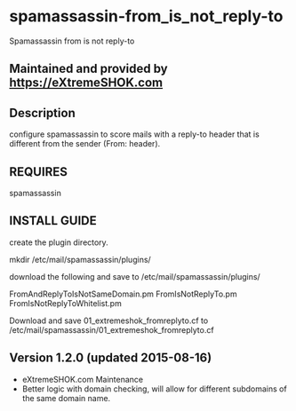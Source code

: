 # spamassassin-from_is_not_reply-to
Spamassassin from is not reply-to

## Maintained and provided by https://eXtremeSHOK.com

## Description
configure spamassassin to score mails with a reply-to header that is different from the sender (From: header).


## REQUIRES
spamassassin

## INSTALL GUIDE

create the plugin directory.

mkdir /etc/mail/spamassassin/plugins/

download the following and save to /etc/mail/spamassassin/plugins/

FromAndReplyToIsNotSameDomain.pm
FromIsNotReplyTo.pm
FromIsNotReplyToWhitelist.pm

Download and save 01_extremeshok_fromreplyto.cf to  /etc/mail/spamassassin/01_extremeshok_fromreplyto.cf
 

## Version 1.2.0 (updated 2015-08-16)
 - eXtremeSHOK.com Maintenance
 - Better logic with domain checking, will allow for different subdomains of the same domain name.
